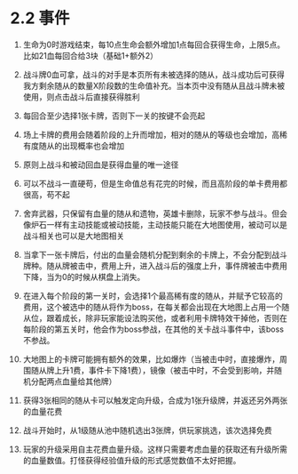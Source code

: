 # 2.2 事件

1. 生命为0时游戏结束，每10点生命会额外增加1点每回合获得生命，上限5点。比如21血每回合给3块（基础1+额外2）

2. 战斗牌0血可拿，战斗的对手是本页所有未被选择的随从，战斗成功后可获得我方剩余随从的数量X阶段数的生命值补充。当本页中没有随从且战斗牌未被使用，则点击战斗后直接获得胜利

3. 每回合至少选择1张卡牌，否则下一关的按键不会亮起

4. 场上卡牌的费用会随着阶段的上升而增加，相对的随从的等级也会增加，高稀有度随从的出现概率也会增加

5. 原则上战斗和被动回血是获得血量的唯一途径

6. 可以不战斗一直硬苟，但是生命值总有花完的时候，而且高阶段的单卡费用都很高，苟不起

8. 舍弃武器，只保留有血量的随从和遗物，英雄卡删除，玩家不参与战斗。但会像炉石一样有主动技能或被动技能，主动技能只能在大地图使用，被动可以是战斗相关也可以是大地图相关

9. 当拿下一张卡牌后，付出的血量会随机分配到剩余的卡牌上，不会分配到战斗牌种。随从牌被击中，费用上升，进入战斗后的强度上升，事件牌被击中费用下降，当为0的时候从棋盘上消失。
10. 在进入每个阶段的第一关时，会选择1个最高稀有度的随从，并赋予它较高的费用，这个被选中的随从将作为boss，在每关都会出现在大地图上占用一个随从位，跟着成长，除非玩家能设法购买他，或者利用卡牌特效干掉他，否则在每阶段的第五关时，他会作为boss参战，在其他的关卡战斗事件中，该boss不参战。

10. 大地图上的卡牌可能拥有额外的效果，比如爆炸（当被击中时，直接爆炸，周围随从牌上升1费，事件卡下降1费），镜像（被击中时，不会受到影响，并随机分配两点血量给其他牌）

11. 获得3张相同的随从卡可以触发定向升级，合成为1张升级牌，并返还另外两张的血量花费
12. 战斗开始时，从1级随从池中随机选出3张牌，供玩家挑选，该次选择免费
13. 玩家的升级采用自主花费血量升级。这样只需要考虑血量的获取还有升级所需的血量数值。打怪获得经验值升级的形式感觉数值不太好把握。